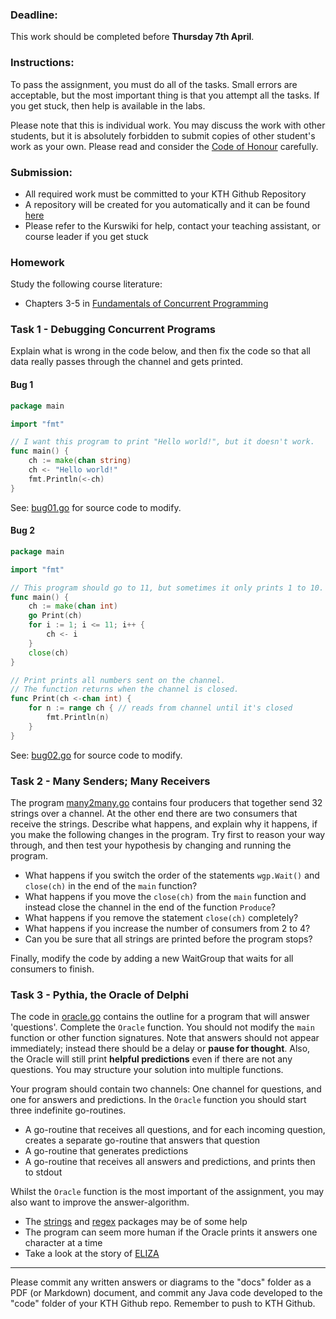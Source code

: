 ### Deadline:

This work should be completed before **Thursday 7th April**.

### Instructions:

To pass the assignment, you must do all of the tasks. Small errors are acceptable, but the most important thing is that you attempt all the tasks. If you get stuck, then help is available in the labs.

Please note that this is individual work. You may discuss the work with other students, but it is absolutely forbidden to submit copies of other student's work as your own. Please read and consider the [Code of Honour](https://www.kth.se/csc/utbildning/hederskodex) carefully.

### Submission:

* All required work must be committed to your KTH Github Repository
* A repository will be created for you automatically and it can be found [here](https://gits-15.sys.kth.se/INDA15)
* Please refer to the Kurswiki for help, contact your teaching assistant, or course leader if you get stuck

### Homework

Study the following course literature:

* Chapters 3-5 in [Fundamentals of Concurrent Programming](http://www.nada.kth.se/~snilsson/concurrency/)

### Task 1 - Debugging Concurrent Programs

Explain what is wrong in the code below, and then fix the code so that all data really passes through the channel and gets printed.

#### Bug 1
```Go
package main

import "fmt"

// I want this program to print "Hello world!", but it doesn't work.
func main() {
    ch := make(chan string)
    ch <- "Hello world!"
    fmt.Println(<-ch)
}
```
See: [bug01.go](code/bug01.go) for source code to modify.

#### Bug 2
```Go
package main

import "fmt"

// This program should go to 11, but sometimes it only prints 1 to 10.
func main() {
    ch := make(chan int)
    go Print(ch)
    for i := 1; i <= 11; i++ {
        ch <- i
    }
    close(ch)
}

// Print prints all numbers sent on the channel.
// The function returns when the channel is closed.
func Print(ch <-chan int) {
    for n := range ch { // reads from channel until it's closed
        fmt.Println(n)
    }
}
```
See: [bug02.go](code/bug02.go) for source code to modify.

### Task 2 - Many Senders; Many Receivers

The program [many2many.go](code/many2many.go) contains four producers that together send 32 strings over a channel.  At the other end there are two consumers that receive the strings.  Describe what happens, and explain why it happens, if you make the following changes in the program.  Try first to reason your way through, and then test your hypothesis by changing and running the program.

* What happens if you switch the order of the statements `wgp.Wait()` and `close(ch)` in the end of the `main` function?
* What happens if you move the `close(ch)` from the `main` function and instead close the channel in the end of the function `Produce`?
* What happens if you remove the statement `close(ch)` completely?
* What happens if you increase the number of consumers from 2 to 4?
* Can you be sure that all strings are printed before the program stops?

Finally, modify the code by adding a new WaitGroup that waits for all consumers to finish.

### Task 3 - Pythia, the Oracle of Delphi

The code in [oracle.go](code/oracle.go) contains the outline for a program that will answer 'questions'.  Complete the `Oracle` function.  You should not modify the `main` function or other function signatures. Note that answers should not appear immediately; instead there should be a delay or **pause for thought**.  Also, the Oracle will still print **helpful predictions** even if there are not any questions.  You may structure your solution into multiple functions.

Your program should contain two channels: One channel for questions, and one for answers and predictions.  In the `Oracle` function you should start three indefinite go-routines.

* A go-routine that receives all questions, and for each incoming question, creates a separate go-routine that answers that question
* A go-routine that generates predictions
* A go-routine that receives all answers and predictions, and prints then to stdout

Whilst the `Oracle` function is the most important of the assignment, you may also want to improve the answer-algorithm.

* The [strings](https://golang.org/pkg/strings/) and [regex](https://golang.org/pkg/regexp/) packages may be of some help
* The program can seem more human if the Oracle prints it answers one character at a time
* Take a look at the story of [ELIZA](https://en.wikipedia.org/wiki/ELIZA)

---

Please commit any written answers or diagrams to the "docs" folder as a PDF (or Markdown) document, and commit any Java code developed to the "code" folder of your KTH Github repo. Remember to push to KTH Github.
